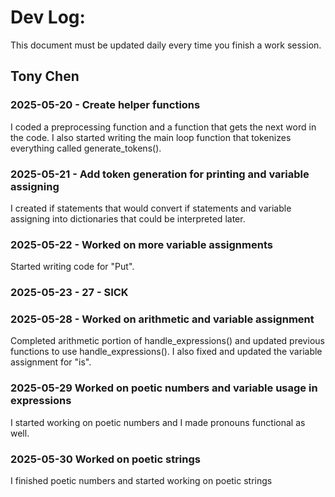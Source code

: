 # Dev Log:

This document must be updated daily every time you finish a work session.

## Tony Chen

### 2025-05-20 - Create helper functions
I coded a preprocessing function and a function that gets the next word in the code. 
I also started writing the main loop function that tokenizes everything called generate_tokens().

### 2025-05-21 - Add token generation for printing and variable assigning
I created if statements that would convert if statements and variable assigning into dictionaries that 
could be interpreted later. 

### 2025-05-22 - Worked on more variable assignments
Started writing code for "Put".

### 2025-05-23 - 27 - SICK

### 2025-05-28 - Worked on arithmetic and variable assignment
Completed arithmetic portion of handle_expressions() and updated previous functions to use handle_expressions().
I also fixed and updated the variable assignment for "is". 

### 2025-05-29 Worked on poetic numbers and variable usage in expressions
I started working on poetic numbers and I made pronouns functional as well.

### 2025-05-30 Worked on poetic strings
I finished poetic numbers and started working on poetic strings